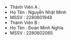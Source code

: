 - Thành Viên A :
- Họ Tên : Nguyễn Nhật Minh
- MSSV : 2280601948
- Thành Viên B :
- Họ Tên : Đoàn Minh Nghĩa
- MSSV : 2280602065
